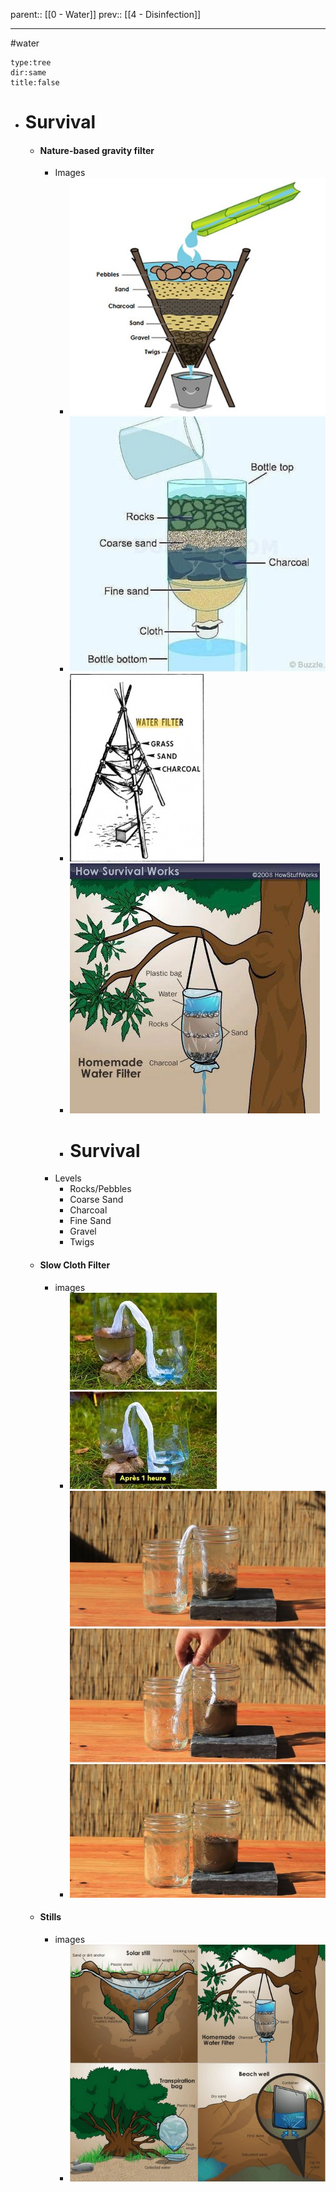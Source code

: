 parent:: [[0 - Water]]
prev:: [[4 - Disinfection]]

---

#water 

```breadcrumbs
type:tree
dir:same
title:false
```

- # Survival
	- #### Nature-based gravity filter
		- Images
			- ![photo_2022-06-28_05-47-48.jpg](../assets/photo_2022-06-28_05-47-48_1656477777141_0.jpg)
			- ![image.png](../assets/image_1656477830017_0.png)
			- ![image.png](../assets/image_1656478395658_0.png)
			- ![image.png](../assets/image_1656478448768_0.png)
			- # Survival
		- Levels
			- Rocks/Pebbles
			- Coarse Sand
			- Charcoal
			- Fine Sand
			- Gravel
			- Twigs
	- #### Slow Cloth Filter
		- images
			- ![image.png](../assets/image_1656478096513_0.png)
			- ![image.png](../assets/image_1656478113446_0.png)
	- #### Stills
		- images
			- ![image.png](../assets/image_1656478657921_0.png)